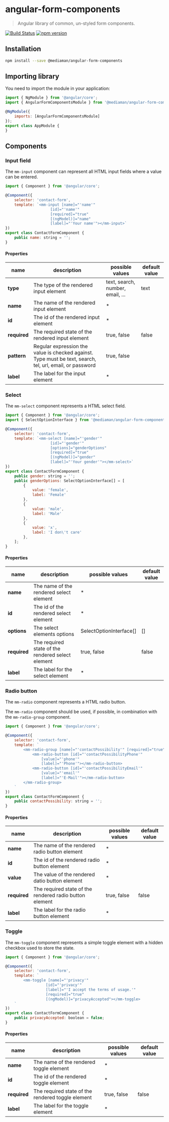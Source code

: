 # angular-form-components

> Angular library of common, un-styled form components.

[![Build Status](https://travis-ci.org/mediamanDE/angular-form-components.svg?branch=master)](https://travis-ci.org/mediamanDE/angular-form-components)
[![npm version](https://badge.fury.io/js/%40mediaman%2Fangular-form-components.svg)](https://badge.fury.io/js/%40mediaman%2Fangular-form-components)

## Installation

```bash
npm install --save @mediaman/angular-form-components
```

## Importing library

You need to import the module in your application:

```javascript
import { NgModule } from '@angular/core';
import { AngularFormComponentsModule } from '@mediaman/angular-form-components';

@NgModule({
    imports: [AngularFormComponentsModule]
});
export class AppModule {
}
```

## Components

### Input field

The `mm-input` component can represent all HTML input fields where a value can be entered.

```javascript
import { Component } from '@angular/core';

@Component({
    selector: 'contact-form',
    template: `<mm-input [name]="'name'"
                    [id]="'name'"
                    [required]="true"
                    [(ngModel)]="name"
                    [label]="'Your name'"></mm-input>`
})
export class ContactFormComponent {
    public name: string = '';
}
```

#### Properties

| **name** | description | possible values | default value |
|----------|-------------|-----------------|---------------|
| **type** | The type of the rendered input element | text, search, number, email, ... | text |
| **name** | The name of the rendered input element | * ||
| **id** | The id of the rendered input element | * ||
| **required** | The required state of the rendered input element | true, false | false |
| **pattern** | Regular expression the value is checked against. Type must be text, search, tel, url, email, or password | true, false ||
| **label** | The label for the input element | * ||

### Select

The `mm-select` component represents a HTML select field.

```javascript
import { Component } from '@angular/core';
import { SelectOptionInterface } from '@mediaman/angular-form-components';

@Component({
    selector: 'contact-form',
    template: `<mm-select [name]="'gender'"
                    [id]="'gender'"
                    [options]="genderOptions"
                    [required]="true"
                    [(ngModel)]="gender"
                    [label]="'Your gender'"></mm-select>`
})
export class ContactFormComponent {
    public gender: string = '';
    public genderOptions: SelectOptionInterface[] = [
        {
            value: 'female',
            label: 'Female'
        },
        {
            value: 'male',
            label: 'Male'
        },
        {
            value: 'x',
            label: 'I don\'t care'
        },
    ];
}
```

#### Properties

| **name** | description | possible values | default value |
|----------|-------------|-----------------|---------------|
| **name** | The name of the rendered select element | * ||
| **id** | The id of the rendered select element | * ||
| **options** | The select elements options | SelectOptionInterface[] | [] |
| **required** | The required state of the rendered select element | true, false | false |
| **label** | The label for the select element | * ||

### Radio button

The `mm-radio` component represents a HTML radio button.

The `mm-radio` component should be used, if possible, in combination with the `mm-radio-group` component.

```javascript
import { Component } from '@angular/core';

@Component({
    selector: 'contact-form',
    template: `
        <mm-radio-group [name]="'contactPossibility'" [required]="true" [(ngModel)]="contactPossibility">
            <mm-radio-button [id]="'contactPossibilityPhone'"
                [value]="'phone'"
                [label]="'Phone'"></mm-radio-button>
            <mm-radio-button [id]="'contactPossibilityEmail'"
                [value]="'email'"
                [label]="'E-Mail'"></mm-radio-button>
        </mm-radio-group>
    `
})
export class ContactFormComponent {
    public contactPossibility: string = '';
}
```

#### Properties

| **name** | description | possible values | default value |
|----------|-------------|-----------------|---------------|
| **name** | The name of the rendered radio button element | * ||
| **id** | The id of the rendered radio button element | * ||
| **value** | The value of the rendered datio button element | * ||
| **required** | The required state of the rendered radio button element | true, false | false |
| **label** | The label for the radio button element | * ||

### Toggle

The `mm-toggle` component represents a simple toggle element with a hidden checkbox used to store the state.

```javascript
import { Component } from '@angular/core';

@Component({
    selector: 'contact-form',
    template: `
        <mm-toggle [name]="'privacy'"
                  [id]="'privacy'"
                  [label]="'I accept the terms of usage.'"
                  [required]="true"
                  [(ngModel)]="privacyAccepted"></mm-toggle>
    `
})
export class ContactFormComponent {
    public privacyAccepted: boolean = false;
}
```

#### Properties

| **name** | description | possible values | default value |
|----------|-------------|-----------------|---------------|
| **name** | The name of the rendered toggle element | * ||
| **id** | The id of the rendered toggle element | * ||
| **required** | The required state of the rendered toggle element | true, false | false |
| **label** | The label for the toggle element | * ||
